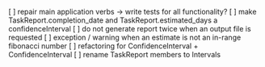 [ ] repair main application verbs -> write tests for all functionality?
[ ] make TaskReport.completion_date and TaskReport.estimated_days a confidenceInterval
[ ] do not generate report twice when an output file is requested
[ ] exception / warning when an estimate is not an in-range fibonacci number
[ ] refactoring for ConfidenceInterval + ConfidenceInterval
[ ] rename TaskReport members to Intervals